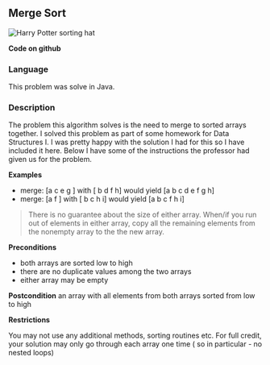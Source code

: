 ## Merge Sort

![Harry Potter sorting hat](https://media.giphy.com/media/JDAVoX2QSjtWU/giphy.gif)

**Code on github**
 <a href="{{ site.data.social-media['github'].href }}{{ site.data.social-media['github'].id }}/{{page.github_name}}" title="{{ site.data.social-media['github'].title }}"><i class="fa {{ site.data.social-media['github'].fa-icon }}"></i></a>

### Language
This problem was solve in Java.

### Description
The problem this algorithm solves is the need to merge to sorted arrays together. I solved this problem as part of some homework for Data Structures I. I was pretty happy with the solution I had for this so I have included it here. Below I have some of the instructions the professor had given us for the problem.

**Examples**
  * merge: [a c e g ] with [ b d f h] would yield [a b c d e f g h]
  * merge: [a f  ] with [ b c  h i] would yield [a b c f h i]

> There is no guarantee about the size of either array. When/if you run out of elements in either array, copy all the remaining elements from the nonempty array to the the new array.

**Preconditions**
  * both arrays are sorted low to high
  * there are no duplicate values among the two arrays
  * either array may be empty

**Postcondition** an array with all elements from both arrays sorted from low to high

**Restrictions**

You may not use any additional methods, sorting routines etc. For full credit, your solution may only go through each array one time ( so in particular - no nested loops)

